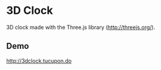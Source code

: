 # 3D Clock

3D clock made with the Three.js library (http://threejs.org/).

## Demo

http://3dclock.tucupon.do
